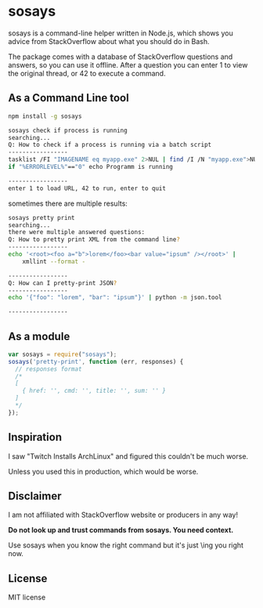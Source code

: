 # sosays

sosays is a command-line helper written in Node.js, which shows you advice from
StackOverflow about what you should do in Bash.

The package comes with a database of StackOverflow questions and answers, so you
can use it offline. After a question you can enter 1 to view the original thread,
or 42 to execute a command.

## As a Command Line tool

```bash
npm install -g sosays

sosays check if process is running
searching...
Q: How to check if a process is running via a batch script
-----------------
tasklist /FI "IMAGENAME eq myapp.exe" 2>NUL | find /I /N "myapp.exe">NUL
if "%ERRORLEVEL%"=="0" echo Programm is running

-----------------
enter 1 to load URL, 42 to run, enter to quit
```

sometimes there are multiple results:

```bash
sosays pretty print
searching...
there were multiple answered questions:
Q: How to pretty print XML from the command line?
-----------------
echo '<root><foo a="b">lorem</foo><bar value="ipsum" /></root>' |
    xmllint --format -

-----------------
Q: How can I pretty-print JSON?
-----------------
echo '{"foo": "lorem", "bar": "ipsum"}' | python -m json.tool

-----------------
```

## As a module

```javascript
var sosays = require("sosays");
sosays('pretty-print', function (err, responses) {
  // responses format
  /*
  [
    { href: '', cmd: '', title: '', sum: '' }
  ]
  */
});
```

## Inspiration

I saw "Twitch Installs ArchLinux" and figured this couldn't be much worse.

Unless you used this in production, which would be worse.

## Disclaimer

I am not affiliated with StackOverflow website or producers in any way!

**Do not look up and trust commands from sosays. You need context.**

Use sosays when you know the right command but it's just \\ing you right now.

## License

MIT license
